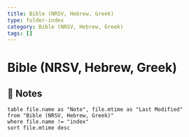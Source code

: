 ```yaml
---
title: Bible (NRSV, Hebrew, Greek)
type: folder-index
category: Bible (NRSV, Hebrew, Greek)
tags: []
---
```


# Bible (NRSV, Hebrew, Greek)

## 📄 Notes
```dataview
table file.name as "Note", file.mtime as "Last Modified"
from "Bible (NRSV, Hebrew, Greek)"
where file.name != "index"
sort file.mtime desc
```
